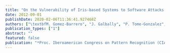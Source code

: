 ```yaml
---
title: "On the Vulnerability of Iris-based Systems to Software Attacks based on Genetic Algorithms"
date: 2012-09-01
publishDate: 2020-02-06T11:36:41.927468Z
authors: ["\textbfM. Gomez-Barrero", "J. Galbally", "P. Tome-Gonzalez", "J. Fierrez"]
publication_types: ["1"]
abstract: ""
featured: false
publication: "*Proc. Iberoamerican Congress on Pattern Recognition (CIARP)*"
---
```



